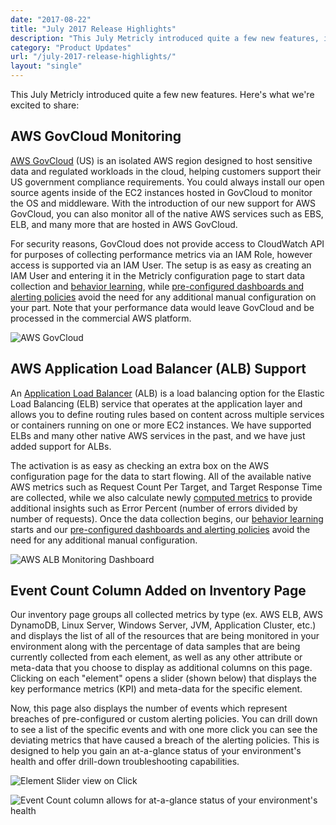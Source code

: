 ```yaml
---
date: "2017-08-22"
title: "July 2017 Release Highlights"
description: "This July Metricly introduced quite a few new features, including support for AWS GovCloud and AWS ALB. Read on for more details!"
category: "Product Updates"
url: "/july-2017-release-highlights/"
layout: "single"
---
```

This July Metricly introduced quite a few new features. Here's what we're excited to share:

AWS GovCloud Monitoring
-----------------------

[AWS GovCloud](https://aws.amazon.com/govcloud-us/) (US) is an isolated AWS region designed to host sensitive data and regulated workloads in the cloud, helping customers support their US government compliance requirements. You could always install our open source agents inside of the EC2 instances hosted in GovCloud to monitor the OS and middleware. With the introduction of our new support for AWS GovCloud, you can also monitor all of the native AWS services such as EBS, ELB, and many more that are hosted in AWS GovCloud.

For security reasons, GovCloud does not provide access to CloudWatch API for purposes of collecting performance metrics via an IAM Role, however access is supported via an IAM User.  The setup is as easy as creating an IAM User and entering it in the Metricly configuration page to start data collection and [behavior learning](/what-is-anomaly-detection), while [pre-configured dashboards and alerting policies](/aws-monitoring-best-practices-using-pre-configured-dashboards) avoid the need for any additional manual configuration on your part. Note that your performance data would leave GovCloud and be processed in the commercial AWS platform.

![AWS GovCloud](/wp-content/uploads/2017/08/AWS-GovCloud-1024x565.jpg)

AWS Application Load Balancer (ALB) Support
-------------------------------------------

An [Application Load Balancer](https://aws.amazon.com/elasticloadbalancing/applicationloadbalancer/) (ALB) is a load balancing option for the Elastic Load Balancing (ELB) service that operates at the application layer and allows you to define routing rules based on content across multiple services or containers running on one or more EC2 instances. We have supported ELBs and many other native AWS services in the past, and we have just added support for ALBs.

The activation is as easy as checking an extra box on the AWS configuration page for the data to start flowing. All of the available native AWS metrics such as Request Count Per Target, and Target Response Time are collected, while we also calculate newly [computed metrics](/computed-monitoring-metrics) to provide additional insights such as Error Percent (number of errors divided by number of requests). Once the data collection begins, our [behavior learning](/what-is-anomaly-detection) starts and our [pre-configured dashboards and alerting policies](/aws-monitoring-best-practices-using-pre-configured-dashboards) avoid the need for any additional manual configuration.

![AWS ALB Monitoring Dashboard](/wp-content/uploads/2017/08/Metricly-ALB-Dashboard-1024x273.png)

Event Count Column Added on Inventory Page
------------------------------------------

Our inventory page groups all collected metrics by type (ex. AWS ELB, AWS DynamoDB, Linux Server, Windows Server, JVM, Application Cluster, etc.) and displays the list of all of the resources that are being monitored in your environment along with the percentage of data samples that are being currently collected from each element, as well as any other attribute or meta-data that you choose to display as additional columns on this page. Clicking on each "element" opens a slider (shown below) that displays the key performance metrics (KPI) and meta-data for the specific element.

Now, this page also displays the number of events which represent breaches of pre-configured or custom alerting policies. You can drill down to see a list of the specific events and with one more click you can see the deviating metrics that have caused a breach of the alerting policies. This is designed to help you gain an at-a-glance status of your environment's health and offer drill-down troubleshooting capabilities.

![Element Slider view on Click](/wp-content/uploads/2017/08/Metricly-Element-Slider-1024x333.png)

![Event Count column allows for at-a-glance status of your environment's health](/wp-content/uploads/2017/08/Event-Count-Column-1024x299.png)
